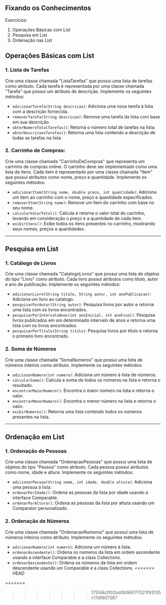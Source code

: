 ## Fixando os Conhecimentos
Exercícios:
1. Operações Básicas com List    
2. Pesquisa em List   
3. Ordenação nas List   

## Operações Básicas com List
### 1. Lista de Tarefas

Crie uma classe chamada "ListaTarefas" que possui uma lista de tarefas como atributo. Cada tarefa é representada por uma classe chamada "Tarefa" que possui um atributo de descrição. Implemente os seguintes métodos:

  - ``adicionarTarefa(String descricao)``: Adiciona uma nova tarefa à lista com a descrição fornecida.
  - ``removerTarefa(String descricao)``: Remove uma tarefa da lista com base em sua descrição.
  - ``obterNumeroTotalTarefas()``: Retorna o número total de tarefas na lista.
  - ``obterDescricoesTarefas()``: Retorna uma lista contendo a descrição de todas as tarefas na lista.

### 2. Carrinho de Compras:

Crie uma classe chamada "CarrinhoDeCompras" que representa um carrinho de compras online. O carrinho deve ser implementado como uma lista de itens. Cada item é representado por uma classe chamada "Item" que possui atributos como nome, preço e quantidade. Implemente os seguintes métodos:

  - ``adicionarItem(String nome, double preco, int quantidade)``: Adiciona um item ao carrinho com o nome, preço e quantidade especificados.
  - ``removerItem(String nome)``: Remove um item do carrinho com base no seu nome.
  - ``calcularValorTotal()``: Calcula e retorna o valor total do carrinho, levando em consideração o preço e a quantidade de cada item.
  - ``exibirItens()``: Exibe todos os itens presentes no carrinho, mostrando seus nomes, preços e quantidades.

---

## Pesquisa em List

### 1. Catálogo de Livros

Crie uma classe chamada "CatalogoLivros" que possui uma lista de objetos do tipo "Livro" como atributo. Cada livro possui atributos como título, autor e ano de publicação. Implemente os seguintes métodos:

  - ``adicionarLivro(String titulo, String autor, int anoPublicacao)``: Adiciona um livro ao catálogo.
  - ``pesquisarPorAutor(String autor)``: Pesquisa livros por autor e retorna uma lista com os livros encontrados.
  - ``pesquisarPorIntervaloAnos(int anoInicial, int anoFinal)``: Pesquisa livros publicados em um determinado intervalo de anos e retorna uma lista com os livros encontrados.
  - ``pesquisarPorTitulo(String titulo)``: Pesquisa livros por título e retorna o primeiro livro encontrado.

### 2. Soma de Números

Crie uma classe chamada "SomaNumeros" que possui uma lista de números inteiros como atributo. Implemente os seguintes métodos:

  - ``adicionarNumero(int numero)``: Adiciona um número à lista de números.
  - ``calcularSoma()``: Calcula a soma de todos os números na lista e retorna o resultado.
  - ``encontrarMaiorNumero()``: Encontra o maior número na lista e retorna o valor.
  - ``encontrarMenorNumero()``: Encontra o menor número na lista e retorna o valor.
  - ``exibirNumeros()``: Retorna uma lista contendo todos os números presentes na lista.

---

## Ordenação em List
### 1. Ordenação de Pessoas

Crie uma classe chamada "OrdenacaoPessoas" que possui uma lista de objetos do tipo "Pessoa" como atributo. Cada pessoa possui atributos como nome, idade e altura. Implemente os seguintes métodos:

  - ``adicionarPessoa(String nome, int idade, double altura)``: Adiciona uma pessoa à lista.
  - ``ordenarPorIdade()``: Ordena as pessoas da lista por idade usando a interface Comparable.
  - ``ordenarPorAltura()``: Ordena as pessoas da lista por altura usando um Comparator personalizado.

### 2. Ordenação de Números

Crie uma classe chamada "OrdenacaoNumeros" que possui uma lista de números inteiros como atributo. Implemente os seguintes métodos:

  - ``adicionarNumero(int numero)``: Adiciona um número à lista.
  - ``ordenarAscendente()``: Ordena os números da lista em ordem ascendente usando a interface Comparable e a class Collections.
  - ``ordenarDescendente()``: Ordena os números da lista em ordem descendente usando um Comparable e a class Collections.
<<<<<<< HEAD


=======
>>>>>>> 17556b2f02bd0b166177021f93135c17df907387
